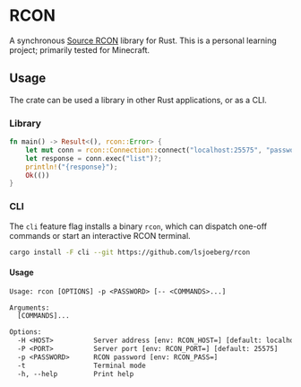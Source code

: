 # RCON

A synchronous [Source RCON] library for Rust. This is a personal learning
project; primarily tested for Minecraft.

## Usage

The crate can be used a library in other Rust applications, or as a CLI.

### Library

```rust
fn main() -> Result<(), rcon::Error> {
    let mut conn = rcon::Connection::connect("localhost:25575", "password")?;
    let response = conn.exec("list")?;
    println!("{response}");
    Ok(())
}
```

### CLI

The `cli` feature flag installs a binary `rcon`, which can dispatch one-off
commands or start an interactive RCON terminal.

```sh
cargo install -F cli --git https://github.com/lsjoeberg/rcon
```

#### Usage

```txt
Usage: rcon [OPTIONS] -p <PASSWORD> [-- <COMMANDS>...]

Arguments:
  [COMMANDS]...

Options:
  -H <HOST>          Server address [env: RCON_HOST=] [default: localhost]
  -P <PORT>          Server port [env: RCON_PORT=] [default: 25575]
  -p <PASSWORD>      RCON password [env: RCON_PASS=]
  -t                 Terminal mode
  -h, --help         Print help
```

<!--References-->
[Source RCON]: https://developer.valvesoftware.com/wiki/Source_RCON_Protocol
